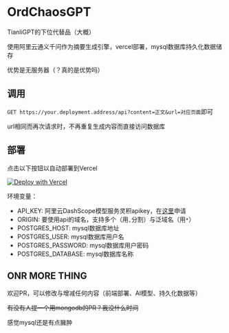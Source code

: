 # OrdChaosGPT

TianliGPT的下位代替品（大概）

使用阿里云通义千问作为摘要生成引擎，vercel部署，mysql数据库持久化数据储存

优势是无服务器（？真的是优势吗）

## 调用

`GET https://your.deployment.address/api?content=正文&url=对应页面`即可

url相同而再次请求时，不再重复生成内容而直接访问数据库

## 部署

点击以下按钮以自动部署到Vercel

[![Deploy with Vercel](https://vercel.com/button)](https://vercel.com/new/clone?repository-url=https%3A%2F%2Fgithub.com%2FOrdChaos%2Fordchaosgpt-cloud-function&env=API_KEY,ORIGIN,POSTGRES_HOST,POSTGRES_USER,POSTGRES_PASSWORD,POSTGRES_DATABASE&project-name=qwen-long-ordchaosgpt&repository-name=qwen-long-ordchaosgpt)

环境变量：

- API_KEY: 阿里云DashScope模型服务灵积apikey，在[这里](https://dashscope.console.aliyun.com/apiKey)申请
- ORIGIN: 要使用api的域名，支持多个（用`,`分割）与泛域名（用`*`）
- POSTGRES_HOST: mysql数据库地址
- POSTGRES_USER: mysql数据库用户名
- POSTGRES_PASSWORD: mysql数据库用户密码
- POSTGRES_DATABASE: mysql数据库名称

## ONR MORE THING

欢迎PR，可以修改与增减任何内容（前端部署、AI模型、持久化数据等）

~~有没有人提一个用mongodb的PR？我没什么时间~~

感觉mysql还是有点臃肿